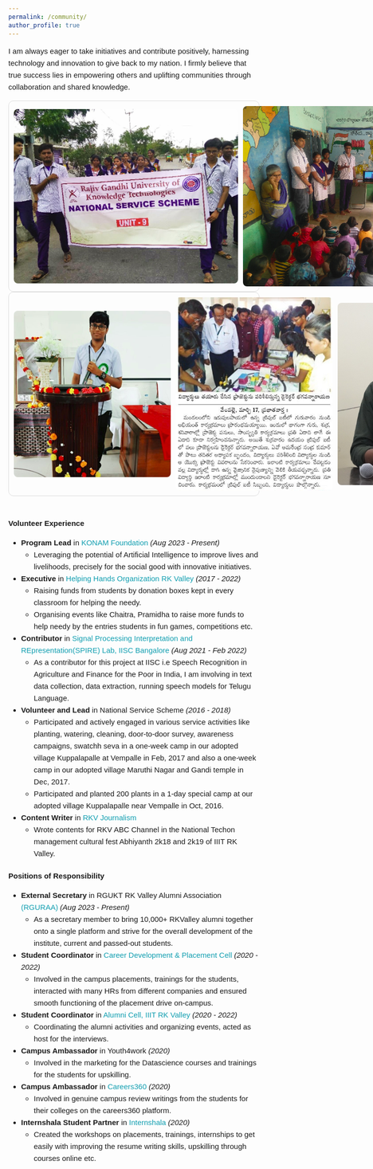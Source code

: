 ```yaml
---
permalink: /community/
author_profile: true
---
```

<div class="content-container" style="font-family: Arial, sans-serif; line-height: 1.6;">

<p style="font-size: 15px;">I am always eager to take initiatives and contribute positively, harnessing technology and innovation to give back to my nation. I firmly believe that true success lies in empowering others and uplifting communities through collaboration and shared knowledge.</p>
    
  <style>
        .talk-item {
            color: #1B1212;
            border: 1px solid #ddd;
            border-radius: 10px;
            padding: 10px;
            display: flex;
            align-items: center;
            gap: 10px;
            transition: box-shadow 0.3s ease; /* Smooth transition for shadow */
        }
    
        .talk-item:hover {
            box-shadow: 0 4px 15px rgba(0, 0, 0, 0.2); /* Shadow effect on hover */
        }
    
        .talk-image {
            width: 450px;
            height: auto;
            border-radius: 8px;
        }
        .talk-image1 {
            width: 315px;
            height: auto;
            border-radius: 8px;
        }
    </style>
   
  <div class="talk-container">
        <div class="talk-item">
            <img src="../images/g3.jpg" alt="Talk 1" class="talk-image" />
            <img src="../images/g8.png" alt="Talk 2" class="talk-image" />
        </div>
        <div class="talk-item">
          <img src="../images/g4.png" alt="Talk 1" class="talk-image1" />
          <img src="../images/g55.jpg" alt="Talk 2" class="talk-image1" />
          <img src="../images/n.JPG" alt="Talk 2" class="talk-image1" />
      </div>
    </div>
    <br>
    
<h1 id="volunteer-experience" style="font-size: 15px;">Volunteer Experience</h1>
<ul style="font-size: 15px;">
  <li>
    <strong>Program Lead</strong> in <a href="https://konamfoundation.org/" style="color: rgb(16, 158, 176); text-decoration: none;">KONAM Foundation</a><em> (Aug 2023 - Present)</em><br>
    <ul>
      <li>Leveraging the potential of Artificial Intelligence to improve lives and livelihoods, precisely for the social good with innovative initiatives.</li>
    </ul>
  </li>
  <li>
    <strong>Executive</strong> in <a href="https://www.linkedin.com/company/helping-hands-organisation-rkvalley/posts/?feedView=all" style="color: rgb(16, 158, 176); text-decoration: none;">Helping Hands Organization RK Valley</a><em> (2017 - 2022)</em><br>
    <ul>
      <li>Raising funds from students by donation boxes kept in every classroom for helping the needy.</li>
      <li>Organising events like Chaitra, Pramidha to raise more funds to help needy by the entries students in fun games, competitions etc.</li>
    </ul>
  </li>
  <li>
    <strong>Contributor</strong> in <a href="https://respin.iisc.ac.in/students/peyala%20samarasimha%20reddy" style="color: rgb(16, 158, 176); text-decoration: none;">Signal Processing Interpretation and REpresentation(SPIRE) Lab, IISC Bangalore</a><em> (Aug 2021 - Feb 2022)</em><br>
    <ul>
      <li>As a contributor for this project at IISC i.e Speech Recognition in Agriculture and Finance for the Poor in India, I am involving in text data collection, data extraction, running speech models for Telugu Language.</li>
    </ul>
  </li>
  <li>
    <strong>Volunteer and Lead</strong> in National Service Scheme <em>(2016 - 2018)</em><br>
    <ul>
      <li>Participated and actively engaged in various service activities like planting, watering, cleaning, door-to-door survey, awareness campaigns, swatchh seva in a one-week camp in our adopted village Kuppalapalle at Vempalle in Feb, 2017 and also a one-week camp in our adopted village Maruthi Nagar and Gandi temple in Dec, 2017.</li>
      <li>Participated and planted 200 plants in a 1-day special camp at our adopted village Kuppalapalle near Vempalle in Oct, 2016.</li>
    </ul>
  </li>
  <li>
    <strong>Content Writer</strong> in <a href="https://www.youtube.com/@rkvabc1630" style="color: rgb(16, 158, 176); text-decoration: none;">RKV Journalism</a><br>
    <ul>
      <li>Wrote contents for RKV ABC Channel in the National Techon management cultural fest Abhiyanth 2k18 and 2k19 of IIIT RK Valley.</li>
    </ul>
  </li>
</ul>

<h1 id="positions-of-responsibility" style="font-size: 15px;">Positions of Responsibility</h1>
<ul style="font-size: 15px;">
  <li>
    <strong>External Secretary</strong> in RGUKT RK Valley Alumni Association <a href="https://alumni.rguktrkv.ac.in/" style="color: rgb(16, 158, 176); text-decoration: none;">(RGURAA)</a><em> (Aug 2023 - Present)</em><br>
    <ul>
      <li>As a secretary member to bring 10,000+ RKValley alumni together onto a single platform and strive for the overall development of the institute, current and passed-out students.</li>
    </ul>
  </li>
  <li>
    <strong>Student Coordinator</strong> in <a href="https://www.linkedin.com/company/career-development-and-placement-cell-cdpc-rgukt-rk-valley" style="color: rgb(16, 158, 176); text-decoration: none;">Career Development & Placement Cell</a><em> (2020 - 2022)</em><br>
    <ul>
      <li>Involved in the campus placements, trainings for the students, interacted with many HRs from different companies and ensured smooth functioning of the placement drive on-campus.</li>
    </ul>
  </li>
  <li>
    <strong>Student Coordinator</strong> in <a href="https://www.youtube.com/@RGURAA" style="color: rgb(16, 158, 176); text-decoration: none;"> Alumni Cell, IIIT RK Valley</a><em> (2020 - 2022)</em><br>
    <ul>
      <li>Coordinating the alumni activities and organizing events, acted as host for the interviews.</li>
    </ul>
  </li>
  <li>
    <strong>Campus Ambassador</strong> in Youth4work<em> (2020)</em><br>
    <ul>
      <li>Involved in the marketing for the Datascience courses and trainings for the students for upskilling.</li>
    </ul>
  </li>
  <li>
    <strong>Campus Ambassador</strong> in <a href="https://www.careers360.com/" style="color: rgb(16, 158, 176); text-decoration: none;">Careers360</a><em> (2020)</em><br>
    <ul>
      <li>Involved in genuine campus review writings from the students for their colleges on the careers360 platform.</li>
    </ul>
  </li>
  <li>
    <strong>Internshala Student Partner</strong> in <a href="https://internshala.com/" style="color: rgb(16, 158, 176); text-decoration: none;">Internshala</a><em> (2020)</em><br>
    <ul>
      <li>Created the workshops on placements, trainings, internships to get easily with improving the resume writing skills, upskilling through courses online etc.</li>
    </ul>
  </li>
</ul>
